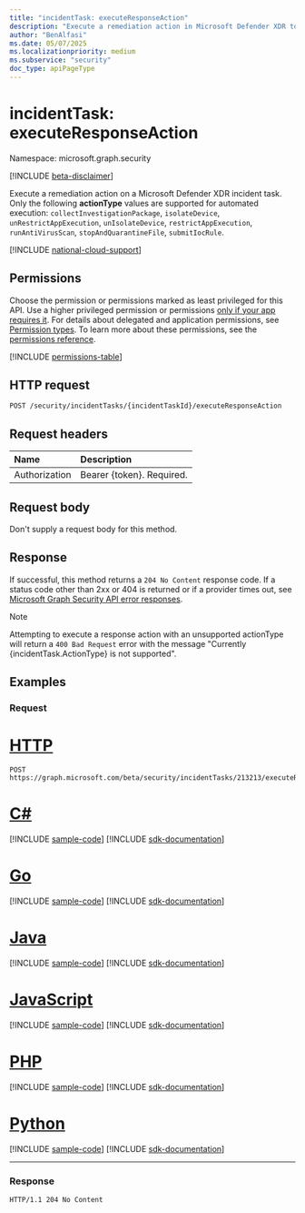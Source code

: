 ```yaml
---
title: "incidentTask: executeResponseAction"
description: "Execute a remediation action in Microsoft Defender XDR to resolve a security incident."
author: "BenAlfasi"
ms.date: 05/07/2025
ms.localizationpriority: medium
ms.subservice: "security"
doc_type: apiPageType
---
```


# incidentTask: executeResponseAction

Namespace: microsoft.graph.security

[!INCLUDE [beta-disclaimer](../../includes/beta-disclaimer.md)]

Execute a remediation action on a Microsoft Defender XDR incident task. Only the following **actionType** values are supported for automated execution: `collectInvestigationPackage`, `isolateDevice`, `unRestrictAppExecution`, `unIsolateDevice`, `restrictAppExecution`, `runAntiVirusScan`, `stopAndQuarantineFile`, `submitIocRule`.

[!INCLUDE [national-cloud-support](../../includes/global-only.md)]

## Permissions

Choose the permission or permissions marked as least privileged for this API. Use a higher privileged permission or permissions [only if your app requires it](/graph/permissions-overview#best-practices-for-using-microsoft-graph-permissions). For details about delegated and application permissions, see [Permission types](/graph/permissions-overview#permission-types). To learn more about these permissions, see the [permissions reference](/graph/permissions-reference).

<!-- {
  "blockType": "permissions",
  "name": "security-incidenttask-executeresponseaction-permissions"
}
-->
[!INCLUDE [permissions-table](../includes/permissions/security-incidenttask-executeresponseaction-permissions.md)]

## HTTP request

<!-- {
  "blockType": "ignored"
}
-->
``` http
POST /security/incidentTasks/{incidentTaskId}/executeResponseAction
```

## Request headers

|Name|Description|
|:---|:---|
|Authorization|Bearer {token}. Required.|

## Request body

Don't supply a request body for this method.

## Response

If successful, this method returns a `204 No Content` response code. If a status code other than 2xx or 404 is returned or if a provider times out, see [Microsoft Graph Security API error responses](../resources/security-error-codes.md).
> [!NOTE]
> Attempting to execute a response action with an unsupported actionType will return a `400 Bad Request` error with the message "Currently {incidentTask.ActionType} is not supported".

## Examples

### Request
# [HTTP](#tab/http)
<!-- {
  "blockType": "request",
  "name": "postincidenttaskexecuteresponseaction"
}
-->
``` http
POST https://graph.microsoft.com/beta/security/incidentTasks/213213/executeResponseAction
```

# [C#](#tab/csharp)
[!INCLUDE [sample-code](../includes/snippets/csharp/postincidenttaskexecuteresponseaction-csharp-snippets.md)]
[!INCLUDE [sdk-documentation](../includes/snippets/snippets-sdk-documentation-link.md)]

# [Go](#tab/go)
[!INCLUDE [sample-code](../includes/snippets/go/postincidenttaskexecuteresponseaction-go-snippets.md)]
[!INCLUDE [sdk-documentation](../includes/snippets/snippets-sdk-documentation-link.md)]

# [Java](#tab/java)
[!INCLUDE [sample-code](../includes/snippets/java/postincidenttaskexecuteresponseaction-java-snippets.md)]
[!INCLUDE [sdk-documentation](../includes/snippets/snippets-sdk-documentation-link.md)]

# [JavaScript](#tab/javascript)
[!INCLUDE [sample-code](../includes/snippets/javascript/postincidenttaskexecuteresponseaction-javascript-snippets.md)]
[!INCLUDE [sdk-documentation](../includes/snippets/snippets-sdk-documentation-link.md)]

# [PHP](#tab/php)
[!INCLUDE [sample-code](../includes/snippets/php/postincidenttaskexecuteresponseaction-php-snippets.md)]
[!INCLUDE [sdk-documentation](../includes/snippets/snippets-sdk-documentation-link.md)]

# [Python](#tab/python)
[!INCLUDE [sample-code](../includes/snippets/python/postincidenttaskexecuteresponseaction-python-snippets.md)]
[!INCLUDE [sdk-documentation](../includes/snippets/snippets-sdk-documentation-link.md)]

---

### Response
<!-- {
  "blockType": "response",
  "name": "postincidenttaskexecuteresponseaction",
  "isEmpty": true,
  "noContent": true
}
-->
``` http
HTTP/1.1 204 No Content
```
